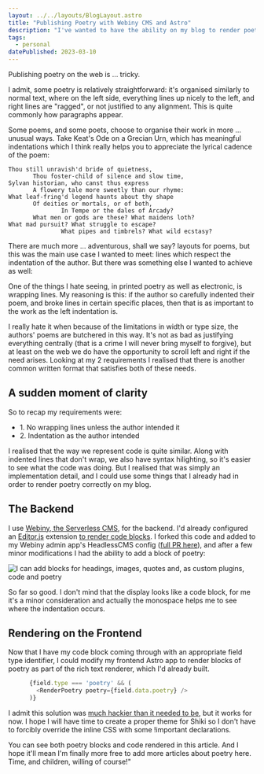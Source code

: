 ```yaml
---
layout: ../../layouts/BlogLayout.astro
title: "Publishing Poetry with Webiny CMS and Astro"
description: "I've wanted to have the ability on my blog to render poetry in a way that was conducive to reading, and I think I've finally managed to achieve that with my current tech stack, and some repurposing of tools I already use."
tags: 
  - personal
datePublished: 2023-03-10
---
```

Publishing poetry on the web is ... tricky.

I admit, some poetry is relatively straightforward: it's organised similarly to normal text, where on the left side, everything lines up nicely to the left, and right lines are "ragged", or not justified to any alignment. This is quite commonly how paragraphs appear.

Some poems, and some poets, choose to organise their work in more ... unusual ways. Take Keat's Ode on a Grecian Urn, which has meaningful indentations which I think really helps you to appreciate the lyrical cadence of the poem:  

```poetry
Thou still unravish'd bride of quietness,
       Thou foster-child of silence and slow time,
Sylvan historian, who canst thus express
       A flowery tale more sweetly than our rhyme:
What leaf-fring'd legend haunts about thy shape
       Of deities or mortals, or of both,
               In Tempe or the dales of Arcady?
       What men or gods are these? What maidens loth?
What mad pursuit? What struggle to escape?
               What pipes and timbrels? What wild ecstasy?
```

There are much more ... adventurous, shall we say? layouts for poems, but this was the main use case I wanted to meet: lines which respect the indentation of the author. But there was something else I wanted to achieve as well:

One of the things I hate seeing, in printed poetry as well as electronic, is wrapping lines. My reasoning is this: if the author so carefully indented their poem, and broke lines in certain specific places, then that is as important to the work as the left indentation is.

I really hate it when because of the limitations in width or type size, the authors' poems are butchered in this way. It's not as bad as justifying everything centrally (that is a crime I will never bring myself to forgive), but at least on the web we do have the opportunity to scroll left and right if the need arises. Looking at my 2 requirements I realised that there is another common written format that satisfies both of these needs.

## A sudden moment of clarity

So to recap my requirements were:

-   1\. No wrapping lines unless the author intended it
-   2\. Indentation as the author intended

I realised that the way we represent code is quite similar. Along with indented lines that don't wrap, we also have syntax hilighting, so it's easier to see what the code was doing. But I realised that was simply an implementation detail, and I could use some things that I already had in order to render poetry correctly on my blog.

## The Backend

I use [Webiny, the Serverless CMS](https://www.webiny.com), for the backend. I'd already configured an [Editor.js](https://editorjs.io/) extension [to render code blocks](https://github.com/editor-js/code). I forked this code and added to my Webiny admin app's HeadlessCMS config ([full PR here](https://github.com/endymion1818/backends-webiny/pull/3/files)), and after a few minor modifications I had the ability to add a block of poetry:

![I can add blocks for headings, images, quotes and, as custom plugins, code and poetry ](https://d13mv7x44wu31f.cloudfront.net/files/9lf44ti02-webiny-cms-poetry-block.png)

So far so good. I don't mind that the display looks like a code block, for me it's a minor consideration and actually the monospace helps me to see where the indentation occurs.

## Rendering on the Frontend

Now that I have my code block coming through with an appropriate field type identifier, I could modify my frontend Astro app to render blocks of poetry as part of the rich text renderer, which I'd already built.

```javascript
      {field.type === 'poetry' && (
        <RenderPoetry poetry={field.data.poetry} />
      )}
```

I admit this solution was [much hackier than it needed to be](https://github.com/endymion1818/personal-frontends-monorepo/pull/31/files), but it works for now. I hope I will have time to create a proper theme for Shiki so I don't have to forcibly override the inline CSS with some !important declarations.

You can see both poetry blocks and code rendered in this article. And I hope it'll mean I'm finally more free to add more articles about poetry here. Time, and children, willing of course!"
